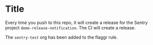 # Title

Every time you push to this repo, it will create a release for the Sentry project `demo-release-notification`.
The CI will create a release.

The `sentry-test` org has been added to the flaggr rule.
